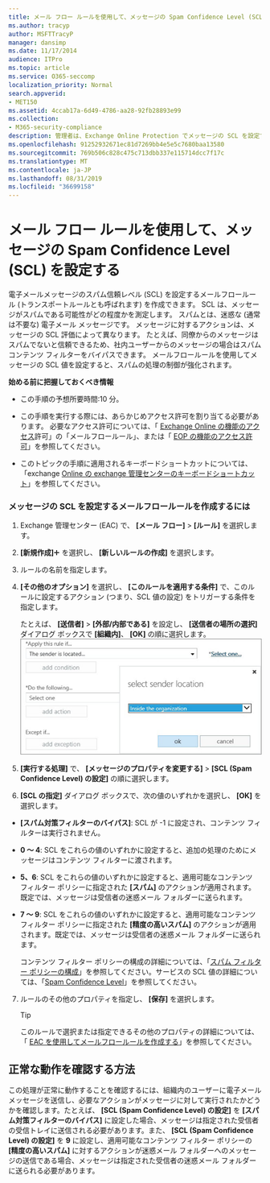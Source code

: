 ```yaml
---
title: メール フロー ルールを使用して、メッセージの Spam Confidence Level (SCL) を設定する
ms.author: tracyp
author: MSFTTracyP
manager: dansimp
ms.date: 11/17/2014
audience: ITPro
ms.topic: article
ms.service: O365-seccomp
localization_priority: Normal
search.appverid:
- MET150
ms.assetid: 4ccab17a-6d49-4786-aa28-92fb28893e99
ms.collection:
- M365-security-compliance
description: 管理者は、Exchange Online Protection でメッセージの SCL を設定する方法について説明します。
ms.openlocfilehash: 91252932671ec81d7269bb4e5e5c7680baa13580
ms.sourcegitcommit: 769b506c828c475c713dbb337e115714dcc7f17c
ms.translationtype: MT
ms.contentlocale: ja-JP
ms.lasthandoff: 08/31/2019
ms.locfileid: "36699158"
---
```

# <a name="use-mail-flow-rules-to-set-the-spam-confidence-level-scl-in-messages"></a>メール フロー ルールを使用して、メッセージの Spam Confidence Level (SCL) を設定する

電子メールメッセージのスパム信頼レベル (SCL) を設定するメールフロールール (トランスポートルールとも呼ばれます) を作成できます。 SCL は、メッセージがスパムである可能性がどの程度かを測定します。 スパムとは、迷惑な (通常は不要な) 電子メール メッセージです。 メッセージに対するアクションは、メッセージの SCL 評価によって異なります。 たとえば、同僚からのメッセージはスパムでないと信頼できるため、社内ユーザーからのメッセージの場合はスパム コンテンツ フィルターをバイパスできます。 メールフロールールを使用してメッセージの SCL 値を設定すると、スパムの処理の制御が強化されます。 
  
 **始める前に把握しておくべき情報**
  
- この手順の予想所要時間:10 分。
    
- この手順を実行する際には、あらかじめアクセス許可を割り当てる必要があります。 必要なアクセス許可については、「 [Exchange Online の機能のアクセス](http://technet.microsoft.com/library/15073ce1-0917-403b-8839-02a2ebc96e16.aspx)許可」の「メールフロールール」、または「 [EOP の機能のアクセス許可](eop/feature-permissions-in-eop.md)」を参照してください。 
    
- このトピックの手順に適用されるキーボードショートカットについては、「exchange [Online の exchange 管理センターのキーボードショートカット](https://docs.microsoft.com/Exchange/accessibility/keyboard-shortcuts-in-admin-center)」を参照してください。
    
### <a name="to-create-a-mail-flow-rule-that-sets-the-scl-of-a-message"></a>メッセージの SCL を設定するメールフロールールを作成するには

1. Exchange 管理センター (EAC) で、 **[メール フロー]** \> **[ルール]** を選択します。
    
2. **[新規作成]**![[追加] アイコン](media/ITPro-EAC-AddIcon.gif) を選択し、 **[新しいルールの作成]** を選択します。
    
3. ルールの名前を指定します。
    
4. **[その他のオプション]** を選択し、 **[このルールを適用する条件]** で、このルールに設定するアクション (つまり、SCL 値の設定) をトリガーする条件を指定します。
    
    たとえば、 **[送信者]** \> **[外部/内部である]** を設定し、 **[送信者の場所の選択]** ダイアログ ボックスで **[組織内]**、 **[OK]** の順に選択します。<br/>
    ![送信者の場所の選択](media/EOP-ETR-SetSCL-1.jpg)
  
5. **[実行する処理]** で、 **[メッセージのプロパティを変更する]** \> **[SCL (Spam Confidence Level) の設定]** の順に選択します。
  
6. **[SCL の指定]** ダイアログ ボックスで、次の値のいずれかを選択し、 **[OK]** を選択します。
    
  - **[スパム対策フィルターのバイパス]**: SCL が -1 に設定され、コンテンツ フィルターは実行されません。 
    
  - **0 ～ 4**: SCL をこれらの値のいずれかに設定すると、追加の処理のためにメッセージはコンテンツ フィルターに渡されます。 
    
  - **5、6**: SCL をこれらの値のいずれかに設定すると、適用可能なコンテンツ フィルター ポリシーに指定された **[スパム]** のアクションが適用されます。既定では、メッセージは受信者の迷惑メール フォルダーに送られます。 
    
  - **7 ～ 9**: SCL をこれらの値のいずれかに設定すると、適用可能なコンテンツ フィルター ポリシーに指定された **[精度の高いスパム]** のアクションが適用されます。既定では、メッセージは受信者の迷惑メール フォルダーに送られます。 
    
    コンテンツ フィルター ポリシーの構成の詳細については、「[スパム フィルター ポリシーの構成](configure-your-spam-filter-policies.md)」を参照してください。サービスの SCL 値の詳細については、「[Spam Confidence Level](spam-confidence-levels.md)」を参照してください。
    
7. ルールのその他のプロパティを指定し、 **[保存]** を選択します。
    
    > [!TIP]
    > このルールで選択または指定できるその他のプロパティの詳細については、「 [EAC を使用してメールフロールールを作成する](https://docs.microsoft.com/Exchange/policy-and-compliance/mail-flow-rules/mail-flow-rule-procedures#use-the-eac-to-create-mail-flow-rules)」を参照してください。 
  
## <a name="how-do-you-know-this-worked"></a>正常な動作を確認する方法

この処理が正常に動作することを確認するには、組織内のユーザーに電子メール メッセージを送信し、必要なアクションがメッセージに対して実行されたかどうかを確認します。たとえば、 **[SCL (Spam Confidence Level) の設定]** を **[スパム対策フィルターのバイパス]** に設定した場合、メッセージは指定された受信者の受信トレイに送信される必要があります。また、 **[SCL (Spam Confidence Level) の設定]** を **9** に設定し、適用可能なコンテンツ フィルター ポリシーの **[精度の高いスパム]** に対するアクションが迷惑メール フォルダーへのメッセージの送信である場合、メッセージは指定された受信者の迷惑メール フォルダーに送られる必要があります。 
  

